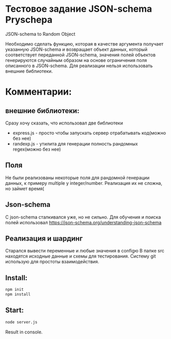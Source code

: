 # Тестовое задание JSON-schema Pryschepa

JSON-schema to Random Object

Необходимо сделать функцию, которая в качестве аргумента получает указанную JSON-schema и возвращает объект данных, который соответствует переданной JSON-schema, значения полей объектов генерируются случайным образом на основе ограничения поля описанного в JSON-schema. Для реализации нельзя использовать внешние библиотеки.

# Комментарии:

## внешние библиотеки:

Сразу хочу сказать, что использовал две библиотеки

- express.js - просто чтобы запускать сервер отрабатывать код(можно без нее)
- randexp.js - утилита для генерации полность рандомных regex(можно без нее)

## Поля

Не были реализованы некоторые поля для рандомной генерации данных, к примеру multiple у integer/number.
Реализация их не сложна, но займет время(

## Json-schema

С json-schema сталкивался уже, но не сильно. Для обучения и поиска полей использовал https://json-schema.org/understanding-json-schema

## Реализация и шардинг

Старался вывести переменные и любые значения в configю
В папке src находятся исходные данные и схемы для тестирования.
Систему git использую для простоты взаимодействия.

## Install:

```bash
npm init
npm install
```

## Start:

```bash
node server.js
```

Result in console.
